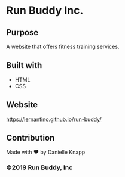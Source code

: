 # Run Buddy Inc. 

## Purpose
A website that offers fitness training services. 

## Built with
* HTML
* CSS

## Website
https://lernantino.github.io/run-buddy/

## Contribution
Made with ❤ by Danielle Knapp

### ©️2019 Run Buddy, Inc
